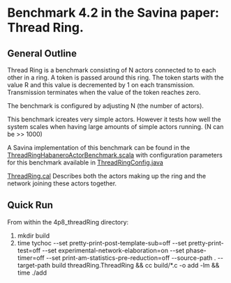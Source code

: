 # Benchmark 4.2 in the Savina paper: Thread Ring.

## General Outline

Thread Ring is a benchmark consisting of N actors connected to to each other in a ring. A token is passed around this ring. The token starts with the value R and this value is decremented by 1 on each transmission. Transmission terminates when the value of the token reaches zero.

The benchmark is configured by adjusting N (the number of actors).

This benchmark icreates very simple actors. However it tests how well the system scales when having large amounts of simple actors running. (N can be >> 1000)

A Savina implementation of this benchmark can be found in the [ThreadRingHabaneroActorBenchmark.scala](https://github.com/shamsimam/savina/blob/master/src/main/scala/edu/rice/habanero/benchmarks/threadring/ThreadRingHabaneroActorBenchmark.scala) with configuration parameters for this benchmark available in [ThreadRingConfig.java](https://github.com/shamsimam/savina/blob/master/src/main/java/edu/rice/habanero/benchmarks/threadring/ThreadRingConfig.java)

[ThreadRing.cal](./ThreadRing.cal) Describes both the actors making up the ring and the network joining these actors together.

## Quick Run
From within the 4p8_threadRing directory:
1. mkdir build
2. time tychoc  --set pretty-print-post-template-sub=off --set pretty-print-test=off  --set experimental-network-elaboration=on --set phase-timer=off --set print-am-statistics-pre-reduction=off  --source-path . --target-path build threadRing.ThreadRing && cc build/*.c -o add -lm && time ./add